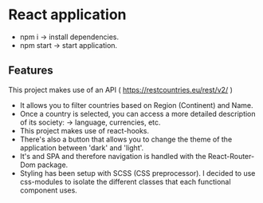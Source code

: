 # React application

+ npm i -> install dependencies.
+ npm start -> start application.

## Features

This project makes use of an API ( https://restcountries.eu/rest/v2/ )

* It allows you to filter countries based on Region (Continent) and Name.
* Once a country is selected, you can access a more detailed description of its society:
 -> language, currencies, etc.
* This project makes use of react-hooks.
* There's also a button that allows you to change 
the theme of the application between 'dark' and 'light'.
* It's and SPA and therefore navigation is handled with the React-Router-Dom package.
* Styling has been setup with SCSS (CSS preprocessor). I decided to use css-modules to isolate the different classes that each functional component uses.
